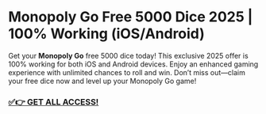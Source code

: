 # Monopoly Go Free 5000 Dice 2025 | 100% Working (iOS/Android)

Get your **Monopoly Go** free 5000 dice today! This exclusive 2025 offer is 100% working for both iOS and Android devices. Enjoy an enhanced gaming experience with unlimited chances to roll and win. Don’t miss out—claim your free dice now and level up your Monopoly Go game!

### [✅👉 GET ALL ACCESS!](https://justrewards.xyz/monopoly/go/free/)
